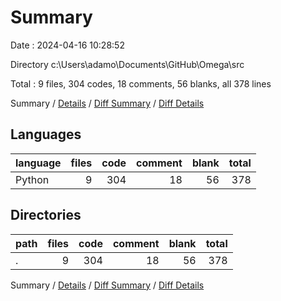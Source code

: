 # Summary

Date : 2024-04-16 10:28:52

Directory c:\\Users\\adamo\\Documents\\GitHub\\Omega\\src

Total : 9 files,  304 codes, 18 comments, 56 blanks, all 378 lines

Summary / [Details](details.md) / [Diff Summary](diff.md) / [Diff Details](diff-details.md)

## Languages
| language | files | code | comment | blank | total |
| :--- | ---: | ---: | ---: | ---: | ---: |
| Python | 9 | 304 | 18 | 56 | 378 |

## Directories
| path | files | code | comment | blank | total |
| :--- | ---: | ---: | ---: | ---: | ---: |
| . | 9 | 304 | 18 | 56 | 378 |

Summary / [Details](details.md) / [Diff Summary](diff.md) / [Diff Details](diff-details.md)